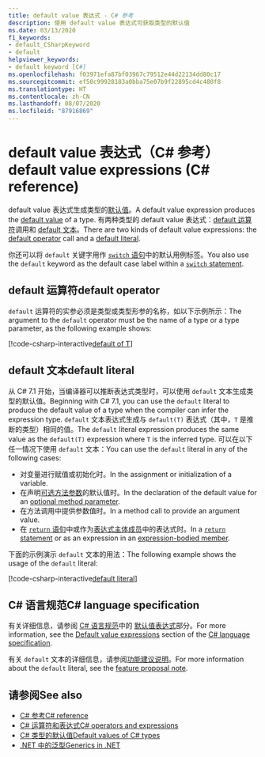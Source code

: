 ```yaml
---
title: default value 表达式 - C# 参考
description: 使用 default value 表达式可获取类型的默认值
ms.date: 03/13/2020
f1_keywords:
- default_CSharpKeyword
- default
helpviewer_keywords:
- default keyword [C#]
ms.openlocfilehash: f03971efa87bf03967c79512e44d22134dd80c17
ms.sourcegitcommit: ef50c99928183a0bba75e07b9f22895cd4c480f8
ms.translationtype: HT
ms.contentlocale: zh-CN
ms.lasthandoff: 08/07/2020
ms.locfileid: "87916869"
---
```

# <a name="default-value-expressions-c-reference"></a><span data-ttu-id="814d4-103">default value 表达式（C# 参考）</span><span class="sxs-lookup"><span data-stu-id="814d4-103">default value expressions (C# reference)</span></span>

<span data-ttu-id="814d4-104">default value 表达式生成类型的[默认值](../builtin-types/default-values.md)。</span><span class="sxs-lookup"><span data-stu-id="814d4-104">A default value expression produces the [default value](../builtin-types/default-values.md) of a type.</span></span> <span data-ttu-id="814d4-105">有两种类型的 default value 表达式：[default 运算符](#default-operator)调用和 [default 文本](#default-literal)。</span><span class="sxs-lookup"><span data-stu-id="814d4-105">There are two kinds of default value expressions: the [default operator](#default-operator) call and a [default literal](#default-literal).</span></span>

<span data-ttu-id="814d4-106">你还可以将 `default` 关键字用作 [`switch` 语句](../keywords/switch.md)中的默认用例标签。</span><span class="sxs-lookup"><span data-stu-id="814d4-106">You also use the `default` keyword as the default case label within a [`switch` statement](../keywords/switch.md).</span></span>

## <a name="default-operator"></a><span data-ttu-id="814d4-107">default 运算符</span><span class="sxs-lookup"><span data-stu-id="814d4-107">default operator</span></span>

<span data-ttu-id="814d4-108">`default` 运算符的实参必须是类型或类型形参的名称，如以下示例所示：</span><span class="sxs-lookup"><span data-stu-id="814d4-108">The argument to the `default` operator must be the name of a type or a type parameter, as the following example shows:</span></span>

[!code-csharp-interactive[default of T](snippets/shared/DefaultOperator.cs#WithOperand)]

## <a name="default-literal"></a><span data-ttu-id="814d4-109">default 文本</span><span class="sxs-lookup"><span data-stu-id="814d4-109">default literal</span></span>

<span data-ttu-id="814d4-110">从 C# 7.1 开始，当编译器可以推断表达式类型时，可以使用 `default` 文本生成类型的默认值。</span><span class="sxs-lookup"><span data-stu-id="814d4-110">Beginning with C# 7.1, you can use the `default` literal to produce the default value of a type when the compiler can infer the expression type.</span></span> <span data-ttu-id="814d4-111">`default` 文本表达式生成与 `default(T)` 表达式（其中，`T` 是推断的类型）相同的值。</span><span class="sxs-lookup"><span data-stu-id="814d4-111">The `default` literal expression produces the same value as the `default(T)` expression where `T` is the inferred type.</span></span> <span data-ttu-id="814d4-112">可以在以下任一情况下使用 `default` 文本：</span><span class="sxs-lookup"><span data-stu-id="814d4-112">You can use the `default` literal in any of the following cases:</span></span>

- <span data-ttu-id="814d4-113">对变量进行赋值或初始化时。</span><span class="sxs-lookup"><span data-stu-id="814d4-113">In the assignment or initialization of a variable.</span></span>
- <span data-ttu-id="814d4-114">在声明[可选方法参数](../../methods.md#optional-parameters-and-arguments)的默认值时。</span><span class="sxs-lookup"><span data-stu-id="814d4-114">In the declaration of the default value for an [optional method parameter](../../methods.md#optional-parameters-and-arguments).</span></span>
- <span data-ttu-id="814d4-115">在方法调用中提供参数值时。</span><span class="sxs-lookup"><span data-stu-id="814d4-115">In a method call to provide an argument value.</span></span>
- <span data-ttu-id="814d4-116">在 [`return` 语句](../keywords/return.md)中或作为[表达式主体成员](../../programming-guide/statements-expressions-operators/expression-bodied-members.md)中的表达式时。</span><span class="sxs-lookup"><span data-stu-id="814d4-116">In a [`return` statement](../keywords/return.md) or as an expression in an [expression-bodied member](../../programming-guide/statements-expressions-operators/expression-bodied-members.md).</span></span>

<span data-ttu-id="814d4-117">下面的示例演示 `default` 文本的用法：</span><span class="sxs-lookup"><span data-stu-id="814d4-117">The following example shows the usage of the `default` literal:</span></span>

[!code-csharp-interactive[default literal](snippets/shared/DefaultOperator.cs#DefaultLiteral)]

## <a name="c-language-specification"></a><span data-ttu-id="814d4-118">C# 语言规范</span><span class="sxs-lookup"><span data-stu-id="814d4-118">C# language specification</span></span>

<span data-ttu-id="814d4-119">有关详细信息，请参阅 [C# 语言规范](~/_csharplang/spec/introduction.md)中的 [默认值表达式](~/_csharplang/spec/expressions.md#default-value-expressions)部分。</span><span class="sxs-lookup"><span data-stu-id="814d4-119">For more information, see the [Default value expressions](~/_csharplang/spec/expressions.md#default-value-expressions) section of the [C# language specification](~/_csharplang/spec/introduction.md).</span></span>

<span data-ttu-id="814d4-120">有关 `default` 文本的详细信息，请参阅[功能建议说明](~/_csharplang/proposals/csharp-7.1/target-typed-default.md)。</span><span class="sxs-lookup"><span data-stu-id="814d4-120">For more information about the `default` literal, see the [feature proposal note](~/_csharplang/proposals/csharp-7.1/target-typed-default.md).</span></span>

## <a name="see-also"></a><span data-ttu-id="814d4-121">请参阅</span><span class="sxs-lookup"><span data-stu-id="814d4-121">See also</span></span>

- [<span data-ttu-id="814d4-122">C# 参考</span><span class="sxs-lookup"><span data-stu-id="814d4-122">C# reference</span></span>](../index.md)
- [<span data-ttu-id="814d4-123">C# 运算符和表达式</span><span class="sxs-lookup"><span data-stu-id="814d4-123">C# operators and expressions</span></span>](index.md)
- [<span data-ttu-id="814d4-124">C# 类型的默认值</span><span class="sxs-lookup"><span data-stu-id="814d4-124">Default values of C# types</span></span>](../builtin-types/default-values.md)
- [<span data-ttu-id="814d4-125">.NET 中的泛型</span><span class="sxs-lookup"><span data-stu-id="814d4-125">Generics in .NET</span></span>](../../../standard/generics/index.md)
